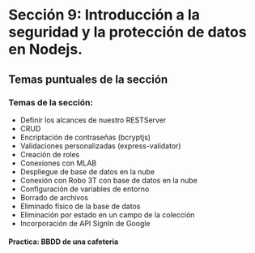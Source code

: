 # Sección 9: Introducción a la seguridad y la protección de datos en Nodejs.

## Temas puntuales de la sección
### Temas de la sección:  

- Definir los alcances de nuestro RESTServer
- CRUD
- Encriptación de contraseñas (bcryptjs)
- Validaciones personalizadas (express-validator)
- Creación de roles
- Conexiones con MLAB
- Despliegue de base de datos en la nube
- Conexión con Robo 3T con base de datos en la nube
- Configuración de variables de entorno
- Borrado de archivos
- Eliminado físico de la base de datos
- Eliminación por estado en un campo de la colección
- Incorporación de API SignIn de Google

#### Practica: BBDD de una cafeteria